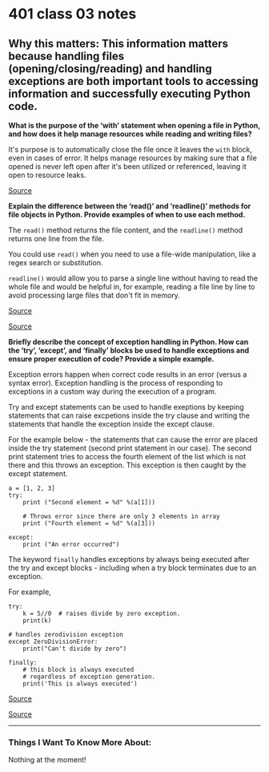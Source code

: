 # 401 class 03 notes

**Why this matters**: This information matters because handling files (opening/closing/reading) and handling exceptions are both important tools to accessing information and successfully executing Python code.
------------------------------------

**What is the purpose of the ‘with’ statement when opening a file in Python, and how does it help manage resources while reading and writing files?**

It's purpose is to automatically close the file once it leaves the `with` block, even in cases of error. It helps manage resources by making sure that a file opened is never left open after it's been utilized or referenced, leaving it open to resource leaks.

[Source](https://realpython.com/read-write-files-python/)

**Explain the difference between the ‘read()’ and ‘readline()’ methods for file objects in Python. Provide examples of when to use each method.**

The `read()` method returns the file content, and the `readline()` method returns one line from the file. 

You could use `read()` when you need to use a file-wide manipulation, like a regex search or substitution.

`readline()` would allow you to parse a single line without having to read the whole file and would be helpful in, for example, reading a file line by line to avoid processing large files that don't fit in memory.

[Source](https://stackoverflow.com/questions/38105507/when-should-i-ever-use-file-read-or-file-readlines)

[Source](https://net-informations.com/python/file/diff.htm)


**Briefly describe the concept of exception handling in Python. How can the ‘try’, ‘except’, and ‘finally’ blocks be used to handle exceptions and ensure proper execution of code? Provide a simple example.**

Exception errors happen when correct code results in an error (versus a syntax error). Exception handling is the process of responding to exceptions in a custom way during the execution of a program.

Try and except statements can be used to handle exeptions by keeping statements that can raise excpetions inside the try clause and writing the statements that handle the exception inside the except clause.

For the example below - the statements that can cause the error are placed inside the try statement (second print statement in our case). The second print statement tries to access the fourth element of the list which is not there and this throws an exception. This exception is then caught by the except statement.

```
a = [1, 2, 3]
try:
    print ("Second element = %d" %(a[1]))
 
    # Throws error since there are only 3 elements in array
    print ("Fourth element = %d" %(a[3]))
 
except:
    print ("An error occurred")
  ```

The keyword `finally` handles exceptions by always being executed after the try and except blocks - including when a try block terminates due to an exception.

For example,
```
try:
    k = 5//0  # raises divide by zero exception.
    print(k)
 
# handles zerodivision exception
except ZeroDivisionError:
    print("Can't divide by zero")
 
finally:
    # this block is always executed
    # regardless of exception generation.
    print('This is always executed')
  ```

[Source](https://www.programiz.com/python-programming/exception-handling)

[Source](https://www.geeksforgeeks.org/python-exception-handling/)

------------------------------------
### Things I Want To Know More About:
Nothing at the moment!